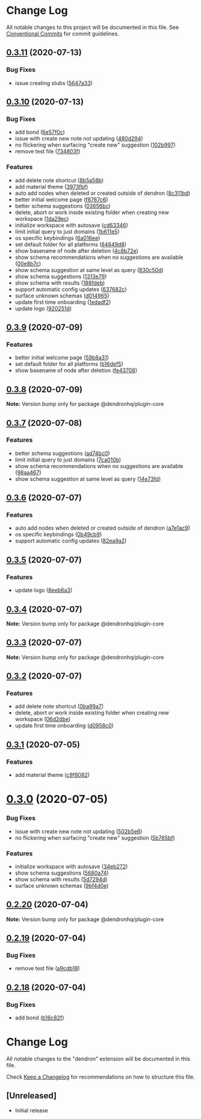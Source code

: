 # Change Log

All notable changes to this project will be documented in this file.
See [Conventional Commits](https://conventionalcommits.org) for commit guidelines.

## [0.3.11](https://github.com/dendronhq/dendron/compare/v0.3.10...v0.3.11) (2020-07-13)


### Bug Fixes

* issue creating stubs ([5647a33](https://github.com/dendronhq/dendron/commit/5647a3307d4b1e42be49842db8de0a1da3d2127f))





## [0.3.10](https://github.com/dendronhq/dendron/compare/v0.1.6...v0.3.10) (2020-07-13)


### Bug Fixes

* add bond ([6e57f0c](https://github.com/dendronhq/dendron/commit/6e57f0cc03683106fef26ebebdad4408bb469342))
* issue with create new note not updating ([480d294](https://github.com/dendronhq/dendron/commit/480d29451e7db5370c6e693144d37039199396c7))
* no flickering when surfacing "create new" suggestion ([102b997](https://github.com/dendronhq/dendron/commit/102b997a3064db646743d5a1256f48614fe92964))
* remove test file ([734803f](https://github.com/dendronhq/dendron/commit/734803ffc8fcfe84433a50c0f411ea87ba8aa695))


### Features

* add delete note shortcut ([8b5a58b](https://github.com/dendronhq/dendron/commit/8b5a58bb41cceb5cdc59e826150aa3d3508cffb9))
* add material theme ([3973fbf](https://github.com/dendronhq/dendron/commit/3973fbf70ee776c9bb527cc218d801bca4ea2f99))
* auto add nodes when deleted or created outside of dendron ([8c311bd](https://github.com/dendronhq/dendron/commit/8c311bda948a1d54088c49fd70eb65d24af5d68f))
* better initial welcome page ([f8767c6](https://github.com/dendronhq/dendron/commit/f8767c694bd5a5516a1a052f66bce0dff74fc7db))
* better schema suggestions ([03656bc](https://github.com/dendronhq/dendron/commit/03656bc007810457cb6846f0d6adacab4a7fbd3a))
* delete, abort or work inside existing folder when creating new workspace ([1da29ec](https://github.com/dendronhq/dendron/commit/1da29ec158ec416b9ee3002faf5bb2c4b84e12ed))
* initialize workspace with autosave ([cd63346](https://github.com/dendronhq/dendron/commit/cd633462ea9ee050ad27de3de1633fa49a9ff453))
* limit initial query to just domains ([1b611e5](https://github.com/dendronhq/dendron/commit/1b611e5e55dd8e81123895a40814aa2c8f4f7eaa))
* os specific keybindings ([6a016ee](https://github.com/dendronhq/dendron/commit/6a016ee34bc6e2213f46ea9aa738068b14313899))
* set default folder for all platforms ([64649d8](https://github.com/dendronhq/dendron/commit/64649d82bce35bae5db09cc83af1f398b760008a))
* show basename of node after deletion ([4c8b72e](https://github.com/dendronhq/dendron/commit/4c8b72ee8a321eb17b68b2571cddf37e57249ca7))
* show schema recommendations when no suggestions are available ([00e8b7c](https://github.com/dendronhq/dendron/commit/00e8b7c88f572487fd59fe64854a352e6c549563))
* show schema suggestion at same level as query ([830c50d](https://github.com/dendronhq/dendron/commit/830c50da3a5cddfceeec48e8c0ec2ae68af51e77))
* show schema suggestions ([1313e79](https://github.com/dendronhq/dendron/commit/1313e799874c5f706eb32342bbe86429e6ba0998))
* show schema with results ([188fdeb](https://github.com/dendronhq/dendron/commit/188fdeb760010cd6767fb47e46cdfa757371a70b))
* support automatic config updates ([637682c](https://github.com/dendronhq/dendron/commit/637682cd2c639102c0ea72a390bc781ffe6ac307))
* surface unknown schemas ([d014965](https://github.com/dendronhq/dendron/commit/d0149652c985c69a4b2607984d578902820077f1))
* update first time onboarding ([1edadf2](https://github.com/dendronhq/dendron/commit/1edadf2ff05ffb5b5fae1ca7e20513d327983043))
* update logo ([920251d](https://github.com/dendronhq/dendron/commit/920251d1c85fa5ec5094b2d0b0aa400f39f8808b))





## [0.3.9](https://github.com/dendronhq/dendron/compare/v0.3.8...v0.3.9) (2020-07-09)


### Features

* better initial welcome page ([59b8a31](https://github.com/dendronhq/dendron/commit/59b8a3140b1f207aad81ab17fcc4e89570961845))
* set default folder for all platforms ([b16def5](https://github.com/dendronhq/dendron/commit/b16def56e78da165e4b3af8f27b288add98ace3f))
* show basename of node after deletion ([fe43708](https://github.com/dendronhq/dendron/commit/fe4370828d775a6b418a92dfb9c724828d856664))





## [0.3.8](https://github.com/dendronhq/dendron/compare/v0.3.7...v0.3.8) (2020-07-09)

**Note:** Version bump only for package @dendronhq/plugin-core





## [0.3.7](https://github.com/dendronhq/dendron/compare/v0.3.6...v0.3.7) (2020-07-08)


### Features

* better schema suggestions ([ad74bc0](https://github.com/dendronhq/dendron/commit/ad74bc009e1544319a49689394ab8d6b684f6578))
* limit initial query to just domains ([7ca010b](https://github.com/dendronhq/dendron/commit/7ca010bcfb1217b8ef3facbb47d69315207aff3a))
* show schema recommendations when no suggestions are available ([98aa467](https://github.com/dendronhq/dendron/commit/98aa4672297a754b695a3c965d8af9603e8a3724))
* show schema suggestion at same level as query ([14e73fd](https://github.com/dendronhq/dendron/commit/14e73fd8c35a0ec01818ab5f8e20835351716dc2))





## [0.3.6](https://github.com/dendronhq/dendron/compare/v0.3.5...v0.3.6) (2020-07-07)


### Features

* auto add nodes when deleted or created outside of dendron ([a7e1ac9](https://github.com/dendronhq/dendron/commit/a7e1ac9b8a4f7f0592ab1b9f86a7a40182693a73))
* os specific keybindings ([0b49cb9](https://github.com/dendronhq/dendron/commit/0b49cb99e27148e88747876e4cbebd8d0ac7bba6))
* support automatic config updates ([82ea9a2](https://github.com/dendronhq/dendron/commit/82ea9a2abe03c7ec98990f596c05402b7cebb5af))





## [0.3.5](https://github.com/dendronhq/dendron/compare/v0.3.4...v0.3.5) (2020-07-07)


### Features

* update logo ([8eeb6a3](https://github.com/dendronhq/dendron/commit/8eeb6a3b6f5a54d558ee8ebaa635139fbbbc3631))





## [0.3.4](https://github.com/dendronhq/dendron/compare/v0.3.3...v0.3.4) (2020-07-07)

**Note:** Version bump only for package @dendronhq/plugin-core





## [0.3.3](https://github.com/dendronhq/dendron/compare/v0.3.2...v0.3.3) (2020-07-07)

**Note:** Version bump only for package @dendronhq/plugin-core





## [0.3.2](https://github.com/dendronhq/dendron/compare/v0.3.1...v0.3.2) (2020-07-07)


### Features

* add delete note shortcut ([0ba99a7](https://github.com/dendronhq/dendron/commit/0ba99a7d2d73fcddae3633703312fc0ad14e179d))
* delete, abort or work inside existing folder when creating new workspace ([06d2dbe](https://github.com/dendronhq/dendron/commit/06d2dbe55ee99c5e2c8c60a152c6294d05fa5c91))
* update first time onboarding ([d0958c0](https://github.com/dendronhq/dendron/commit/d0958c02d4f356f6eacc7e37d2f24c485a9af8fc))





## [0.3.1](https://github.com/dendronhq/dendron/compare/v0.3.0...v0.3.1) (2020-07-05)


### Features

* add material theme ([c9f8082](https://github.com/dendronhq/dendron/commit/c9f808288470015070d585146e593b55a80c4f82))





# [0.3.0](https://github.com/dendronhq/dendron/compare/v0.2.20...v0.3.0) (2020-07-05)


### Bug Fixes

* issue with create new note not updating ([502b5e6](https://github.com/dendronhq/dendron/commit/502b5e62ed51a50ef3dccde95806c3a83a026628))
* no flickering when surfacing "create new" suggestion ([5b765bf](https://github.com/dendronhq/dendron/commit/5b765bf2d33893484784be25851c324900829e6a))


### Features

* initialize workspace with autosave ([34eb272](https://github.com/dendronhq/dendron/commit/34eb2723d8f32adba2daf1fee7c687df7bfdd592))
* show schema suggestions ([5680a74](https://github.com/dendronhq/dendron/commit/5680a7426f35b0c43680d8b3b0011dfc0eb0d6f1))
* show schema with results ([5d7294d](https://github.com/dendronhq/dendron/commit/5d7294dfab1b5e4c177dd1c95d504ffcaafd09d0))
* surface unknown schemas ([9bf4d0e](https://github.com/dendronhq/dendron/commit/9bf4d0e61cce2f76bddae1f686f29474201466cb))





## [0.2.20](https://github.com/dendronhq/dendron/compare/v0.2.19...v0.2.20) (2020-07-04)

**Note:** Version bump only for package @dendronhq/plugin-core





## [0.2.19](https://github.com/dendronhq/dendron/compare/v0.2.18...v0.2.19) (2020-07-04)


### Bug Fixes

* remove test file ([a9cdb18](https://github.com/dendronhq/dendron/commit/a9cdb182c8e111260fca924f8be066691d584ff3))





## [0.2.18](https://github.com/dendronhq/dendron/compare/v0.2.16...v0.2.18) (2020-07-04)


### Bug Fixes

* add bond ([b16c82f](https://github.com/dendronhq/dendron/commit/b16c82f3ddfaea08dec3eec1864c25cde98e2fd7))





# Change Log

All notable changes to the "dendron" extension will be documented in this file.

Check [Keep a Changelog](http://keepachangelog.com/) for recommendations on how to structure this file.

## [Unreleased]

- Initial release
